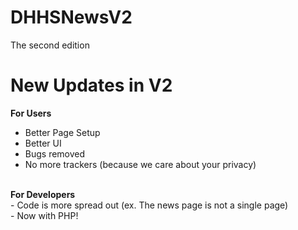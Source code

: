 # DHHSNewsV2
The second edition

# New Updates in V2
<b>For Users</b>
<br>
- Better Page Setup
- Better UI
- Bugs removed
- No more trackers (because we care about your privacy)
<br>
<b>For Developers</b>
<br>
- Code is more spread out (ex. The news page is not a single page)
<br>
- Now with PHP!
